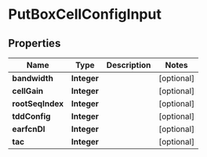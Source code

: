 
# PutBoxCellConfigInput

## Properties
Name | Type | Description | Notes
------------ | ------------- | ------------- | -------------
**bandwidth** | **Integer** |  |  [optional]
**cellGain** | **Integer** |  |  [optional]
**rootSeqIndex** | **Integer** |  |  [optional]
**tddConfig** | **Integer** |  |  [optional]
**earfcnDl** | **Integer** |  |  [optional]
**tac** | **Integer** |  |  [optional]




